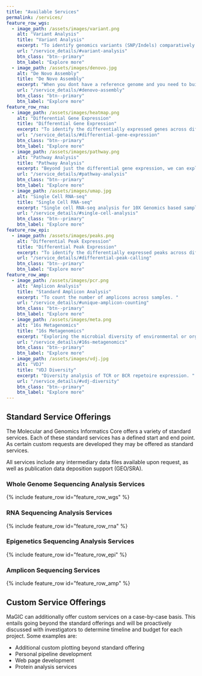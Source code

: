 ```yaml
---
title: "Available Services"
permalink: /services/
feature_row_wgs:
  - image_path: /assets/images/variant.png
    alt: "Variant Analysis"
    title: "Variant Analysis"
    excerpt: "To identify genomics variants (SNP/Indels) comparatively. Usually involves comparing to reference, but can also be used for cross-sample comparisons. "
    url: "/service_details/#variant-analysis"
    btn_class: "btn--primary"
    btn_label: "Explore more" 
  - image_path: /assets/images/denovo.jpg
    alt: "De Novo Assembly"
    title: "De Novo Assembly"
    excerpt: "When you dont have a reference genome and you need to build one, we can perform de novo assembly. This can be an iterative process requiring multiple data types to achieve completion. "
    url: "/service_details/#denovo-assembly"
    btn_class: "btn--primary"
    btn_label: "Explore more" 
feature_row_rna:
  - image_path: /assets/images/heatmap.png
    alt: "Differential Gene Expression"
    title: "Differential Gene Expression"
    excerpt: "To identify the differentially expressed genes across different conditions. "
    url: "/service_details/#differential-gene-expression"
    btn_class: "btn--primary"
    btn_label: "Explore more" 
  - image_path: /assets/images/pathway.png
    alt: "Pathway Analysis"
    title: "Pathway Analysis"
    excerpt: "Beyond just the differential gene expression, we can explore the pathways or gene ontologies that are available to garner a more wholistic view of what is perturbed in your conditions. "
    url: "/service_details/#pathway-analysis"
    btn_class: "btn--primary"
    btn_label: "Explore more"
  - image_path: /assets/images/umap.jpg
    alt: "Single Cell RNA-seq"
    title: "Single Cell RNA-seq"
    excerpt: "Single cell RNA-seq analysis for 10X Genomics based samples "
    url: "/service_details/#single-cell-analysis"
    btn_class: "btn--primary"
    btn_label: "Explore more"
feature_row_epi:
  - image_path: /assets/images/peaks.png
    alt: "Differential Peak Expression"
    title: "Differential Peak Expression"
    excerpt: "To identify the differentially expressed peaks across different conditions. Usually for ChIP-seq or ATAC-seq"
    url: "/service_details/#differential-peak-calling"
    btn_class: "btn--primary"
    btn_label: "Explore more" 
feature_row_amp:
  - image_path: /assets/images/pcr.png
    alt: "Amplicon Analysis"
    title: "Standard Amplicon Analysis"
    excerpt: "To count the number of amplicons across samples. "
    url: "/service_details/#unique-amplicon-counting"
    btn_class: "btn--primary"
    btn_label: "Explore more" 
  - image_path: /assets/images/meta.png
    alt: "16s Metagenomics"
    title: "16s Metagenomics"
    excerpt: "Exploring the microbial diversity of environmental or organismal samples.  "
    url: "/service_details/#16s-metagenomics"
    btn_class: "btn--primary"
    btn_label: "Explore more"
  - image_path: /assets/images/vdj.jpg
    alt: "VDJ"
    title: "VDJ Diversity"
    excerpt: "Diversity analysis of TCR or BCR repetoire expression. "
    url: "/service_details/#vdj-diversity"
    btn_class: "btn--primary"
    btn_label: "Explore more"
---
```


## Standard Service Offerings
The Molecular and Genomics Informatics Core offers a variety of standard services. Each of these standard services has a defined start and end point. As certain custom requests are developed they may be offered as standard services. 

All services include any intermediary data files available upon request, as well as publication data deposition support (GEO/SRA). 

### Whole Genome Sequencing Analysis Services
{% include feature_row id="feature_row_wgs" %}

### RNA Sequencing Analysis Services

{% include feature_row id="feature_row_rna" %}

### Epigenetics Sequencing Analysis Services

{% include feature_row id="feature_row_epi" %}

### Amplicon Sequencing Services

{% include feature_row id="feature_row_amp" %}

## Custom Service Offerings

MaGIC can additionally offer custom services on a case-by-case basis. This entails going beyond the standard offerings and will be proactively discussed with investigators to determine timeline and budget for each project. Some examples are:

- Additional custom plotting beyond standard offering
- Personal pipeline development
- Web page development
- Protein analysis services
